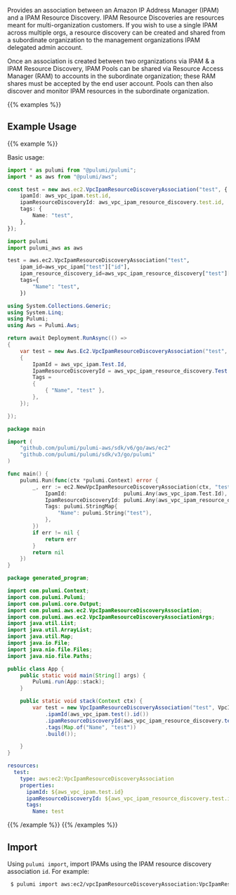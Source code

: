 Provides an association between an Amazon IP Address Manager (IPAM) and a IPAM Resource Discovery. IPAM Resource Discoveries are resources meant for multi-organization customers. If you wish to use a single IPAM across multiple orgs, a resource discovery can be created and shared from a subordinate organization to the management organizations IPAM delegated admin account.

Once an association is created between two organizations via IPAM & a IPAM Resource Discovery, IPAM Pools can be shared via Resource Access Manager (RAM) to accounts in the subordinate organization; these RAM shares must be accepted by the end user account. Pools can then also discover and monitor IPAM resources in the subordinate organization.

{{% examples %}}
## Example Usage
{{% example %}}

Basic usage:

```typescript
import * as pulumi from "@pulumi/pulumi";
import * as aws from "@pulumi/aws";

const test = new aws.ec2.VpcIpamResourceDiscoveryAssociation("test", {
    ipamId: aws_vpc_ipam.test.id,
    ipamResourceDiscoveryId: aws_vpc_ipam_resource_discovery.test.id,
    tags: {
        Name: "test",
    },
});
```
```python
import pulumi
import pulumi_aws as aws

test = aws.ec2.VpcIpamResourceDiscoveryAssociation("test",
    ipam_id=aws_vpc_ipam["test"]["id"],
    ipam_resource_discovery_id=aws_vpc_ipam_resource_discovery["test"]["id"],
    tags={
        "Name": "test",
    })
```
```csharp
using System.Collections.Generic;
using System.Linq;
using Pulumi;
using Aws = Pulumi.Aws;

return await Deployment.RunAsync(() => 
{
    var test = new Aws.Ec2.VpcIpamResourceDiscoveryAssociation("test", new()
    {
        IpamId = aws_vpc_ipam.Test.Id,
        IpamResourceDiscoveryId = aws_vpc_ipam_resource_discovery.Test.Id,
        Tags = 
        {
            { "Name", "test" },
        },
    });

});
```
```go
package main

import (
	"github.com/pulumi/pulumi-aws/sdk/v6/go/aws/ec2"
	"github.com/pulumi/pulumi/sdk/v3/go/pulumi"
)

func main() {
	pulumi.Run(func(ctx *pulumi.Context) error {
		_, err := ec2.NewVpcIpamResourceDiscoveryAssociation(ctx, "test", &ec2.VpcIpamResourceDiscoveryAssociationArgs{
			IpamId:                  pulumi.Any(aws_vpc_ipam.Test.Id),
			IpamResourceDiscoveryId: pulumi.Any(aws_vpc_ipam_resource_discovery.Test.Id),
			Tags: pulumi.StringMap{
				"Name": pulumi.String("test"),
			},
		})
		if err != nil {
			return err
		}
		return nil
	})
}
```
```java
package generated_program;

import com.pulumi.Context;
import com.pulumi.Pulumi;
import com.pulumi.core.Output;
import com.pulumi.aws.ec2.VpcIpamResourceDiscoveryAssociation;
import com.pulumi.aws.ec2.VpcIpamResourceDiscoveryAssociationArgs;
import java.util.List;
import java.util.ArrayList;
import java.util.Map;
import java.io.File;
import java.nio.file.Files;
import java.nio.file.Paths;

public class App {
    public static void main(String[] args) {
        Pulumi.run(App::stack);
    }

    public static void stack(Context ctx) {
        var test = new VpcIpamResourceDiscoveryAssociation("test", VpcIpamResourceDiscoveryAssociationArgs.builder()        
            .ipamId(aws_vpc_ipam.test().id())
            .ipamResourceDiscoveryId(aws_vpc_ipam_resource_discovery.test().id())
            .tags(Map.of("Name", "test"))
            .build());

    }
}
```
```yaml
resources:
  test:
    type: aws:ec2:VpcIpamResourceDiscoveryAssociation
    properties:
      ipamId: ${aws_vpc_ipam.test.id}
      ipamResourceDiscoveryId: ${aws_vpc_ipam_resource_discovery.test.id}
      tags:
        Name: test
```
{{% /example %}}
{{% /examples %}}

## Import

Using `pulumi import`, import IPAMs using the IPAM resource discovery association `id`. For example:

```sh
 $ pulumi import aws:ec2/vpcIpamResourceDiscoveryAssociation:VpcIpamResourceDiscoveryAssociation example ipam-res-disco-assoc-0178368ad2146a492
```
 